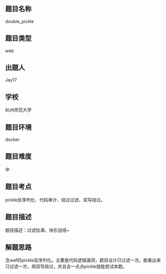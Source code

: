 ## 题目名称

double_pickle

## 题目类型

web

## 出题人

Jay17

## 学校

杭州师范大学

## 题目环境

docker

## 题目难度

中

## 题目考点

pickle反序列化、代码审计、绕过过滤、双写绕过。

## 题目描述

题目描述：过滤拉满，快乐加倍~



## 解题思路

含waf的pickle反序列化。主要是代码逻辑漏洞，题目设计只过滤一次。能看出来只过滤一次，用双写绕过，并且会一点点pickle就能尝试本题。